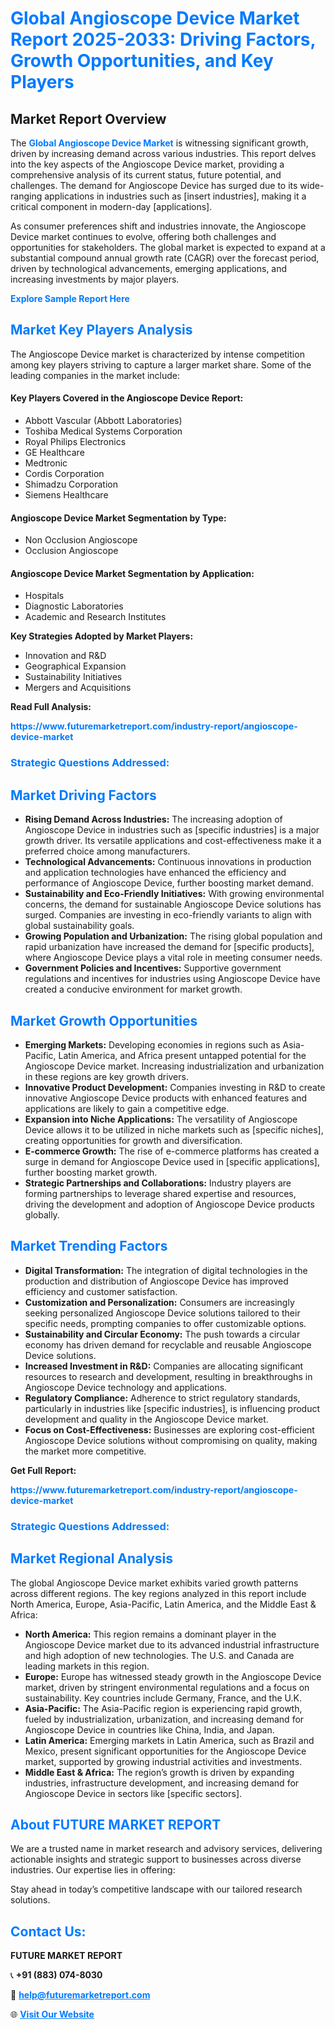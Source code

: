 <h1 style="color: #007BFF;">Global Angioscope Device Market Report 2025-2033: Driving Factors, Growth Opportunities, and Key Players</h1>

<section id="overview">
<h2>Market Report Overview</h2>
<p>The <a href="https://www.futuremarketreport.com/industry-report/angioscope-device-market" style="color: #007BFF; text-decoration: none;"><strong>Global Angioscope Device Market</strong></a> is witnessing significant growth, driven by increasing demand across various industries. This report delves into the key aspects of the Angioscope Device market, providing a comprehensive analysis of its current status, future potential, and challenges. The demand for Angioscope Device has surged due to its wide-ranging applications in industries such as [insert industries], making it a critical component in modern-day [applications].</p>
<p>As consumer preferences shift and industries innovate, the Angioscope Device market continues to evolve, offering both challenges and opportunities for stakeholders. The global market is expected to expand at a substantial compound annual growth rate (CAGR) over the forecast period, driven by technological advancements, emerging applications, and increasing investments by major players.</p>
</section>

<section id="overview">
<p><a href="https://www.futuremarketreport.com/request-sample/reportId=98408" style="color: #007BFF; text-decoration: none;"><strong>Explore Sample Report Here</strong></a></p>
</section>

<section id="key-players">
<h2 style="color: #007BFF;">Market Key Players Analysis</h2>
<p>The Angioscope Device market is characterized by intense competition among key players striving to capture a larger market share. Some of the leading companies in the market include:</p>
<h4>Key Players Covered in the Angioscope Device Report:</h4>
<ul><li>Abbott Vascular (Abbott Laboratories)</li><li>Toshiba Medical Systems Corporation</li><li>Royal Philips Electronics</li><li>GE Healthcare</li><li>Medtronic</li><li>Cordis Corporation</li><li>Shimadzu Corporation</li><li>Siemens Healthcare</li></ul>
<h4>Angioscope Device Market Segmentation by Type:</h4>
<ul><li>Non Occlusion Angioscope</li><li>Occlusion Angioscope</li></ul>

<h4>Angioscope Device Market Segmentation by Application:</h4>
<ul><li>Hospitals</li><li>Diagnostic Laboratories</li><li>Academic and Research Institutes</li></ul>
<p><strong>Key Strategies Adopted by Market Players:</strong></p>
<ul>
<li>Innovation and R&D</li>
<li>Geographical Expansion</li>
<li>Sustainability Initiatives</li>
<li>Mergers and Acquisitions</li>
</ul>
</section>

<section>
<p><strong>Read Full Analysis: </strong></p><a href="https://www.futuremarketreport.com/industry-report/angioscope-device-market" style="color: #007BFF; text-decoration: none;"><strong>https://www.futuremarketreport.com/industry-report/angioscope-device-market</strong></a>
<h3 style="color: #007BFF;">Strategic Questions Addressed:</h3>
</section>

<section id="driving-factors">
<h2 style="color: #007BFF;">Market Driving Factors</h2>
<ul>
<li><strong>Rising Demand Across Industries:</strong> The increasing adoption of Angioscope Device in industries such as [specific industries] is a major growth driver. Its versatile applications and cost-effectiveness make it a preferred choice among manufacturers.</li>
<li><strong>Technological Advancements:</strong> Continuous innovations in production and application technologies have enhanced the efficiency and performance of Angioscope Device, further boosting market demand.</li>
<li><strong>Sustainability and Eco-Friendly Initiatives:</strong> With growing environmental concerns, the demand for sustainable Angioscope Device solutions has surged. Companies are investing in eco-friendly variants to align with global sustainability goals.</li>
<li><strong>Growing Population and Urbanization:</strong> The rising global population and rapid urbanization have increased the demand for [specific products], where Angioscope Device plays a vital role in meeting consumer needs.</li>
<li><strong>Government Policies and Incentives:</strong> Supportive government regulations and incentives for industries using Angioscope Device have created a conducive environment for market growth.</li>
</ul>
</section>

<section id="growth-opportunities">
<h2 style="color: #007BFF;">Market Growth Opportunities</h2>
<ul>
<li><strong>Emerging Markets:</strong> Developing economies in regions such as Asia-Pacific, Latin America, and Africa present untapped potential for the Angioscope Device market. Increasing industrialization and urbanization in these regions are key growth drivers.</li>
<li><strong>Innovative Product Development:</strong> Companies investing in R&D to create innovative Angioscope Device products with enhanced features and applications are likely to gain a competitive edge.</li>
<li><strong>Expansion into Niche Applications:</strong> The versatility of Angioscope Device allows it to be utilized in niche markets such as [specific niches], creating opportunities for growth and diversification.</li>
<li><strong>E-commerce Growth:</strong> The rise of e-commerce platforms has created a surge in demand for Angioscope Device used in [specific applications], further boosting market growth.</li>
<li><strong>Strategic Partnerships and Collaborations:</strong> Industry players are forming partnerships to leverage shared expertise and resources, driving the development and adoption of Angioscope Device products globally.</li>
</ul>
</section>

<section id="trending-factors">
<h2 style="color: #007BFF;">Market Trending Factors</h2>
<ul>
<li><strong>Digital Transformation:</strong> The integration of digital technologies in the production and distribution of Angioscope Device has improved efficiency and customer satisfaction.</li>
<li><strong>Customization and Personalization:</strong> Consumers are increasingly seeking personalized Angioscope Device solutions tailored to their specific needs, prompting companies to offer customizable options.</li>
<li><strong>Sustainability and Circular Economy:</strong> The push towards a circular economy has driven demand for recyclable and reusable Angioscope Device solutions.</li>
<li><strong>Increased Investment in R&D:</strong> Companies are allocating significant resources to research and development, resulting in breakthroughs in Angioscope Device technology and applications.</li>
<li><strong>Regulatory Compliance:</strong> Adherence to strict regulatory standards, particularly in industries like [specific industries], is influencing product development and quality in the Angioscope Device market.</li>
<li><strong>Focus on Cost-Effectiveness:</strong> Businesses are exploring cost-efficient Angioscope Device solutions without compromising on quality, making the market more competitive.</li>
</ul>
</section>

<section>
<p><strong>Get Full Report: </strong></p><a href="https://www.futuremarketreport.com/industry-report/angioscope-device-market" style="color: #007BFF; text-decoration: none;"><strong>https://www.futuremarketreport.com/industry-report/angioscope-device-market</strong></a>
<h3 style="color: #007BFF;">Strategic Questions Addressed:</h3>
</section>


<section id="regional-analysis">
<h2 style="color: #007BFF;">Market Regional Analysis</h2>
<p>The global Angioscope Device market exhibits varied growth patterns across different regions. The key regions analyzed in this report include North America, Europe, Asia-Pacific, Latin America, and the Middle East & Africa:</p>
<ul>
<li><strong>North America:</strong> This region remains a dominant player in the Angioscope Device market due to its advanced industrial infrastructure and high adoption of new technologies. The U.S. and Canada are leading markets in this region.</li>
<li><strong>Europe:</strong> Europe has witnessed steady growth in the Angioscope Device market, driven by stringent environmental regulations and a focus on sustainability. Key countries include Germany, France, and the U.K.</li>
<li><strong>Asia-Pacific:</strong> The Asia-Pacific region is experiencing rapid growth, fueled by industrialization, urbanization, and increasing demand for Angioscope Device in countries like China, India, and Japan.</li>
<li><strong>Latin America:</strong> Emerging markets in Latin America, such as Brazil and Mexico, present significant opportunities for the Angioscope Device market, supported by growing industrial activities and investments.</li>
<li><strong>Middle East & Africa:</strong> The region’s growth is driven by expanding industries, infrastructure development, and increasing demand for Angioscope Device in sectors like [specific sectors].</li>
</ul>
</section>

<footer>
<h2 style="color: #007BFF;">About FUTURE MARKET REPORT</h2>
<p>We are a trusted name in market research and advisory services, delivering actionable insights and strategic support to businesses across diverse industries. Our expertise lies in offering:</p>

<p>Stay ahead in today’s competitive landscape with our tailored research solutions.</p>

<h2 style="color: #007BFF;">Contact Us:</h2>
<p><strong>FUTURE MARKET REPORT</strong></p>
<p>📞 <strong>+91 (883) 074-8030</strong></p>
<p>📧 <strong><a href="mailto:help@futuremarketreport.com" style="color: #007BFF;">help@futuremarketreport.com</a></strong></p>
<p>🌐 <strong><a href="https://www.futuremarketreport.com/" style="color: #007BFF;">Visit Our Website</a></strong></p>
</footer>